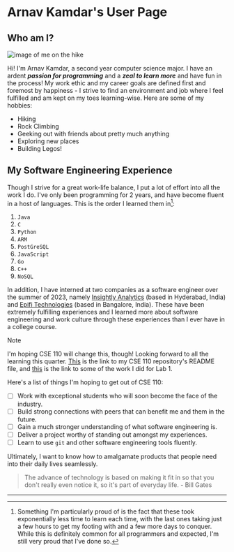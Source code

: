 # Arnav Kamdar's User Page
## Who am I? 
![image of me on the hike](https://cdn.discordapp.com/attachments/895701585735327754/1226823479714779146/f2b3389d-b7d9-48c8-b094-bfb799143fa7.webp?ex=66262b66&is=6613b666&hm=6c31935eb0d319d0dbb5e07ebc07da6c723be0820750477a27a682e2ef2a835f&)

Hi! I'm Arnav Kamdar, a second year computer science major. I have an ardent ***passion for programming*** and a ***zeal to learn more*** and have fun in the process! My work ethic and my career goals are defined first and foremost by happiness - I strive to find an environment and job where I feel fulfilled and am kept on my toes learning-wise. 
Here are some of my hobbies: 
- Hiking
- Rock Climbing
- Geeking out with friends about pretty much anything
- Exploring new places
- Building Legos!

## My Software Engineering Experience
Though I strive for a great work-life balance, I put a lot of effort into all the work I do. I've only been programming for 2 years, and have become fluent in a host of languages. This is the order I learned them in[^1]:
1. `Java`
2. `C`
3. `Python`
4. `ARM`
5. `PostGreSQL`
6. `JavaScript`
7. `Go`
8. `C++`
9. `NoSQL`

In addition, I have interned at two companies as a software engineer over the summer of 2023, namely [Insightly Analytics](https://www.hivel.ai/) (based in Hyderabad, India) and [Epifi Technologies](https://fi.money/) (based in Bangalore, India). These have been extremely fulfilling experiences and I learned more about software engineering and work culture through these experiences than I ever have in a college course.
> [!NOTE]
> I'm hoping CSE 110 will change this, though! Looking forward to all the learning this quarter. [This](README.md) is the link to my CSE 110 repository's README file, and [this](screenshots/terminal.png) is the link to some of the work I did for Lab 1.

Here's a list of things I'm hoping to get out of CSE 110:
- [ ] Work with exceptional students who will soon become the face of the industry.
- [ ] Build strong connections with peers that can benefit me and them in the future.
- [ ] Gain a much stronger understanding of what software engineering is.
- [ ] Deliver a project worthy of standing out amongst my experiences.
- [ ] Learn to use `git` and other software engineering tools fluently.

Ultimately, I want to know how to amalgamate products that people need into their daily lives seamlessly. 
> The advance of technology is based on making it fit in so that you don't really even notice it, so it's part of everyday life. - Bill Gates


---

[^1]: Something I'm particularly proud of is the fact that these took exponentially less time to learn each time, with the last ones taking just a few hours to get my footing with and a few more days to conquer. 
  While this is definitely common for all programmers and expected, I'm still very proud that I've done so.
